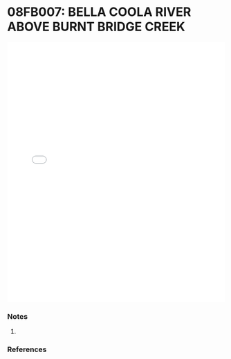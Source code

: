 # 08FB007: BELLA COOLA RIVER ABOVE BURNT BRIDGE CREEK

<iframe src="/_static/stations/08FB007_fdc.html" width="100%" height="600" frameborder="0"></iframe>

### Notes
1. 

### References

